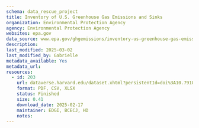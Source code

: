 ```yaml
---
schema: data_rescue_project 
title: Inventory of U.S. Greenhouse Gas Emissions and Sinks
organization: Environmental Protection Agency
agency: Environmental Protection Agency
websites: epa.gov
data_source: www.epa.gov/ghgemissions/inventory-us-greenhouse-gas-emissions-and-sinks-1990-2022
description: 
last_modified: 2025-03-02
last_modified_by: Gabrielle
metadata_available: Yes
metadata_url: 
resources:
  - id: 203
    url: dataverse.harvard.edu/dataset.xhtml?persistentId=doi%3A10.7910%2FDVN%2FTQG6RR&version=DRAFT
    format: PDF, CSV, XLSX
    status: Finished
    size: 0.41
    download_date: 2025-02-17
    maintainer: EDGI, BCECJ, HD
    notes: 
---
```

